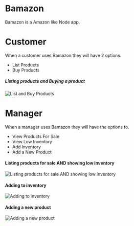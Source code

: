 # Bamazon
Bamazon is a Amazon like Node app.

# Customer
When a customer uses Bamazon they will have 2 options.
* List Products
* Buy Products

##### Listing products and Buying a product
![List and Buy Products](https://michaeldillie.github.io/bamazon/customerGif.gif)

# Manager
When a manager uses Bamazon they will have the options to.
* View Products For Sale
* View Low Inventory
* Add Inventory
* Add a New Product

#### Listing products for sale AND showing low inventory
![Listing products for sale AND showing low inventory](https://michaeldillie.github.io/bamazon/managerGifOne.gif)

#### Adding to inventory
![Adding to inventory](https://michaeldillie.github.io/bamazon/managerGifTwo.gif)

#### Adding a new product
![Adding a new product](https://michaeldillie.github.io/bamazon/managerGifThree.gif)